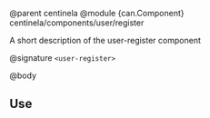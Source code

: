 @parent centinela
@module {can.Component} centinela/components/user/register <user-register>

A short description of the user-register component

@signature `<user-register>`

@body

## Use

